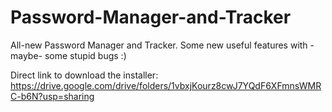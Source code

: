# Password-Manager-and-Tracker
All-new Password Manager and Tracker.
Some new useful features with -maybe- some stupid bugs :)

Direct link to download the installer:  https://drive.google.com/drive/folders/1vbxjKourz8cwJ7YQdF6XFmnsWMRC-b6N?usp=sharing
